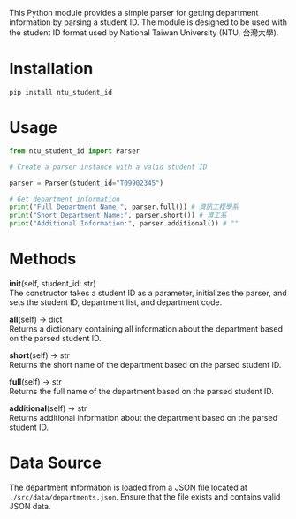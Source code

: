 This Python module provides a simple parser for getting department information by parsing a student ID. The module is designed to be used with the student ID format used by National Taiwan University (NTU, 台灣大學).

# Installation

```base
pip install ntu_student_id
```

# Usage

```python
from ntu_student_id import Parser

# Create a parser instance with a valid student ID

parser = Parser(student_id="T09902345")

# Get department information
print("Full Department Name:", parser.full()) # 資訊工程學系
print("Short Department Name:", parser.short()) # 資工系
print("Additional Information:", parser.additional()) # ""
```

# Methods

**init**(self, student_id: str)
<br>
The constructor takes a student ID as a parameter, initializes the parser, and sets the student ID, department list, and department code.

**all**(self) -> dict
<br>
Returns a dictionary containing all information about the department based on the parsed student ID.

**short**(self) -> str
<br>
Returns the short name of the department based on the parsed student ID.

**full**(self) -> str
<br>
Returns the full name of the department based on the parsed student ID.

**additional**(self) -> str
<br>
Returns additional information about the department based on the parsed student ID.

# Data Source

The department information is loaded from a JSON file located at `./src/data/departments.json`. Ensure that the file exists and contains valid JSON data.
